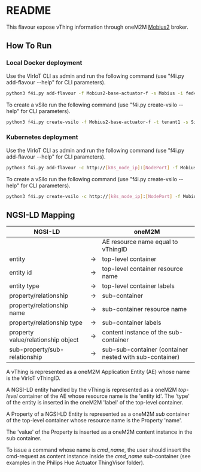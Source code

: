 # README

This flavour expose vThing information through oneM2M [Mobius2](https://github.com/IoTKETI/Mobius) broker.

## How To Run

### Local Docker deployment

Use the VirIoT CLI as admin and run the following command  (use "f4i.py add-flavour --help" for CLI parameters).

```bash  
python3 f4i.py add-flavour -f Mobius2-base-actuator-f -s Mobius -i fed4iot/mobius2-pub-sub-actuator-flavour -d "silo with a oneM2M Mobius2 broker"
```

To create a vSilo run the following command (use "f4i.py create-vsilo --help" for CLI parameters).

```bash  
python3 f4i.py create-vsilo -f Mobius2-base-actuator-f -t tenant1 -s Silo1
```

### Kubernetes deployment

Use the VirIoT CLI as admin and run the following command  (use "f4i.py add-flavour --help" for CLI parameters).

```bash  
python3 f4i.py add-flavour -c http://[k8s_node_ip]:[NodePort] -f Mobius2-base-actuator-f -s Mobius -d "silo with a oneM2M Mobius2 broker" -y "yaml/flavours-mobius2-pub-sub-actuator.yaml"
```

To create a vSilo run the following command (use "f4i.py create-vsilo --help" for CLI parameters).

```bash
python3 f4i.py create-vsilo -c http://[k8s_node_ip]:[NodePort] -f Mobius2-base-actuator-f -t tenant1 -s Silo1  
```


## NGSI-LD Mapping

| NGSI-LD                            |    | oneM2M                                                  |
|------------------------------------|----|---------------------------------------------------------|
|                                    |    | AE resource name equal to vThingID                      |
| entity                             | -> | top-level container                                     |
| entity id                          | -> | top-level container resource name                       |
| entity type                        | -> | top-level container labels                              |
| property/relationship              | -> | sub-container                                           |
| property/relationship name         | -> | sub-container resource name                             |
| property/relationship type         | -> | sub-container labels                                    |
| property value/relationship object | -> | content instance of the sub-container                   |
| sub-property/sub-relationship      | -> | sub-sub-container (container nested with sub-container) |

A vThing is represented as a oneM2M Application Entity (AE) whose name is the VirIoT vThingID.

A NGSI-LD entity handled by the vThing is represented as a oneM2M *top-level* container of the AE whose resource name is the 'entity id'. The 'type' of the entity is inserted in the oneM2M 'label' of the top-level container.

A Property of a NGSI-LD Entity is represented as a oneM2M *sub* container of the top-level container whose resource name is the Property 'name'.

The 'value' of the Property is inserted as a oneM2M content instance in the sub container.

To issue a command whose name is *cmd_name*, the user should insert the cmd-request as content instance inside the *cmd_name* sub-container (see examples in the Philips Hue Actuator ThingVisor folder).
